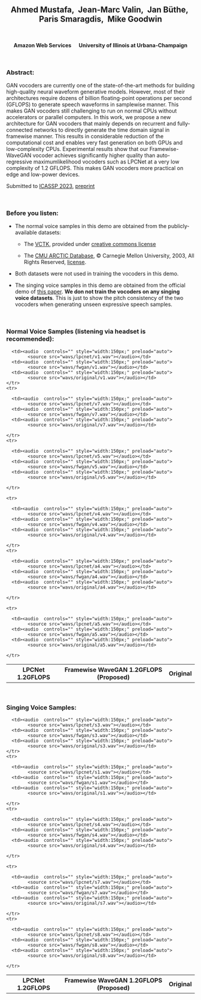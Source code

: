 ## <center>Ahmed Mustafa,&nbsp; Jean-Marc Valin,&nbsp; Jan Büthe,&nbsp; Paris Smaragdis,&nbsp; Mike Goodwin</center>

<br>

<center><p><b>Amazon Web Services &nbsp;&nbsp;&nbsp;&nbsp;   University of Illinois at Urbana-Champaign</b></p></center> 

<br>

### Abstract:
<p>GAN vocoders are currently one of the state-of-the-art methods for building high-quality neural waveform generative models. However, most of their architectures require dozens of billion floating-point operations per second (GFLOPS) to generate speech waveforms in samplewise manner. This makes GAN vocoders still challenging to run on normal CPUs without accelerators or parallel computers. In this work, we propose a new architecture for GAN vocoders that mainly depends on recurrent and fully-connected networks to directly generate the time domain signal in framewise manner. This results in considerable reduction of the computational cost and enables very fast generation on both GPUs and low-complexity CPUs. Experimental results show that our Framewise-WaveGAN vocoder achieves significantly higher quality than auto-regressive maximumlikelihood vocoders such as LPCNet at a very low complexity of 1.2 GFLOPS. This makes GAN vocoders more practical on edge and low-power devices.</p>

<p>Submitted to <a href="https://2023.ieeeicassp.org/"> ICASSP 2023</a>, <a href="https://arxiv.org/abs/2212.04532"> preprint</a></p>

<br> 

### Before you listen:
<ul>
  <li>The normal voice samples in this demo are obtained from the publicly-available datasets: 
    <ul>
      <li><p>The <a href="https://datashare.ed.ac.uk/handle/10283/2950">VCTK</a>, provided under <a href= "https://datashare.ed.ac.uk/bitstream/handle/10283/3443/license_text?sequence=3&isAllowed=y"> creative commons license</a></p></li>
      <li><p>The <a href="http://www.festvox.org/cmu_arctic/">CMU ARCTIC Database</a>, &#169; Carnegie Mellon University, 2003, All Rights Reserved, <a href="./cmu_arctic_report.pdf">license</a>.</p></li></ul></li>
  <li><p>Both datasets were not used in training the vocoders in this demo.</p></li>
  <li><p>The singing voice samples in this demo are obtained from the official demo of <a href="https://arxiv.org/abs/2210.07508"> this paper</a>. <b>We don not train the vocoders on any singing voice datasets</b>. This is just to show the pitch consistency of the two vocoders when generating unseen expressive speech samples.</p></li>
</ul>

<br> 

### Normal Voice Samples (listening via headset is recommended):

<table align="center"  style="text-align: center;">
  <thead>
    <tr>
      <th style="text-align: center;">LPCNet 1.2GFLOPS</th>
      <th style="text-align: center;">Framewise WaveGAN 1.2GFLOPS (Proposed)</th>
      <th style="text-align: center;">Original</th>
    </tr>
  </thead>
  <tbody>
      <tr>
      
      <td><audio  controls="" style="width:150px;" preload="auto">
            <source src="wavs/lpcnet/v1.wav"></audio></td>
      <td><audio  controls="" style="width:150px;" preload="auto">
            <source src="wavs/fwgan/v1.wav"></audio></td>
      <td><audio  controls="" style="width:150px;" preload="auto">
            <source src="wavs/original/v1.wav"></audio></td>
    </tr>
    <tr>
    
      <td><audio  controls="" style="width:150px;" preload="auto">
            <source src="wavs/lpcnet/v7.wav"></audio></td>
      <td><audio  controls="" style="width:150px;" preload="auto">
            <source src="wavs/fwgan/v7.wav"></audio></td>
      <td><audio  controls="" style="width:150px;" preload="auto">
            <source src="wavs/original/v7.wav"></audio></td>

    </tr>
    <tr>
     
      <td><audio  controls="" style="width:150px;" preload="auto">
            <source src="wavs/lpcnet/v5.wav"></audio></td>
      <td><audio  controls="" style="width:150px;" preload="auto">
            <source src="wavs/fwgan/v5.wav"></audio></td>
      <td><audio  controls="" style="width:150px;" preload="auto">
            <source src="wavs/original/v5.wav"></audio></td>

    </tr>
    
    <tr>
     
      <td><audio  controls="" style="width:150px;" preload="auto">
            <source src="wavs/lpcnet/v4.wav"></audio></td>
      <td><audio  controls="" style="width:150px;" preload="auto">
            <source src="wavs/fwgan/v4.wav"></audio></td>
      <td><audio  controls="" style="width:150px;" preload="auto">
            <source src="wavs/original/v4.wav"></audio></td>

    </tr>
    <tr>
     
      <td><audio  controls="" style="width:150px;" preload="auto">
            <source src="wavs/lpcnet/a4.wav"></audio></td>
      <td><audio  controls="" style="width:150px;" preload="auto">
            <source src="wavs/fwgan/a4.wav"></audio></td>
      <td><audio  controls="" style="width:150px;" preload="auto">
            <source src="wavs/original/a4.wav"></audio></td>

    </tr>
    
    <tr>
     
      <td><audio  controls="" style="width:150px;" preload="auto">
            <source src="wavs/lpcnet/a5.wav"></audio></td>
      <td><audio  controls="" style="width:150px;" preload="auto">
            <source src="wavs/fwgan/a5.wav"></audio></td>
      <td><audio  controls="" style="width:150px;" preload="auto">
            <source src="wavs/original/a5.wav"></audio></td>

    </tr>
    
  </tbody>
</table>

<br>

### Singing Voice Samples:

<table align="center"  style="text-align: center;">
  <thead>
    <tr>
      <th style="text-align: center;">LPCNet 1.2GFLOPS</th>
      <th style="text-align: center;">Framewise WaveGAN 1.2GFLOPS (Proposed)</th>
      <th style="text-align: center;">Original</th>
    </tr>
  </thead>
  <tbody>
      <tr>
      
      <td><audio  controls="" style="width:150px;" preload="auto">
            <source src="wavs/lpcnet/s3.wav"></audio></td>
      <td><audio  controls="" style="width:150px;" preload="auto">
            <source src="wavs/fwgan/s3.wav"></audio></td>
      <td><audio  controls="" style="width:150px;" preload="auto">
            <source src="wavs/original/s3.wav"></audio></td>
    </tr>
    <tr>
    
      <td><audio  controls="" style="width:150px;" preload="auto">
            <source src="wavs/lpcnet/s1.wav"></audio></td>
      <td><audio  controls="" style="width:150px;" preload="auto">
            <source src="wavs/fwgan/s1.wav"></audio></td>
      <td><audio  controls="" style="width:150px;" preload="auto">
            <source src="wavs/original/s1.wav"></audio></td>

    </tr>
    <tr>
     
      <td><audio  controls="" style="width:150px;" preload="auto">
            <source src="wavs/lpcnet/s4.wav"></audio></td>
      <td><audio  controls="" style="width:150px;" preload="auto">
            <source src="wavs/fwgan/s4.wav"></audio></td>
      <td><audio  controls="" style="width:150px;" preload="auto">
            <source src="wavs/original/s4.wav"></audio></td>

    </tr>
    
    <tr>
     
      <td><audio  controls="" style="width:150px;" preload="auto">
            <source src="wavs/lpcnet/s7.wav"></audio></td>
      <td><audio  controls="" style="width:150px;" preload="auto">
            <source src="wavs/fwgan/s7.wav"></audio></td>
      <td><audio  controls="" style="width:150px;" preload="auto">
            <source src="wavs/original/s7.wav"></audio></td>

    </tr>
    <tr>
     
      <td><audio  controls="" style="width:150px;" preload="auto">
            <source src="wavs/lpcnet/s8.wav"></audio></td>
      <td><audio  controls="" style="width:150px;" preload="auto">
            <source src="wavs/fwgan/s8.wav"></audio></td>
      <td><audio  controls="" style="width:150px;" preload="auto">
            <source src="wavs/original/s8.wav"></audio></td>

    </tr>
    
  </tbody>
</table>
